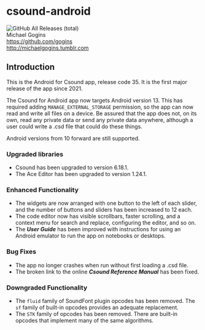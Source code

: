# csound-android
![GitHub All Releases (total)](https://img.shields.io/github/downloads/gogins/csound-android/total.svg)<br>
Michael Gogins<br>
https://github.com/gogins<br>
http://michaelgogins.tumblr.com

## Introduction

This is the Android for Csound app, release code 35. It is the first major 
release of the app since 2021.

The Csound for Android app now targets Android version 13. This has required 
adding `MANAGE_EXTERNAL_STORAGE` permission, so the app can now read and write 
all files on a device. Be assured that the app does not, on its own, read any 
private data or send any private data anywhere, although a user could write a 
.csd file that could do these things.

Android versions from 10 forward are still supported.

### Upgraded libraries

* Csound has been upgraded to version 6.18.1.
* The Ace Editor has been upgraded to version 1.24.1. 

### Enhanced Functionality

* The widgets are now arranged with one button to the left of each slider, 
  and the number of buttons and sliders has been increased to 12 each.
* The code editor now has visible scrollbars, faster scrolling, and a context 
  menu for search and replace, configuring the editor, and so on.
* The ***User Guide*** has been improved with instructions for using an 
  Android emulator to run the app on notebooks or desktops.

### Bug Fixes

* The app no longer crashes when run without first loading a .csd file.
* The broken link to the online ***Csound Reference Manual*** has been fixed.

### Downgraded Functionality

* The `fluid` family of SoundFont plugin opcodes has been removed. The 
  `sf` family of built-in opcodes provides an adequate replacement.
* The `STK` family of opcodes has been removed. There are built-in opcodes 
  that implement many of the same algorithms.

